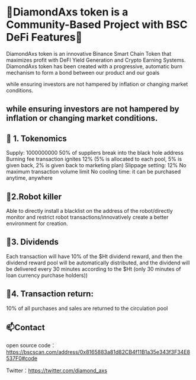 # 👋DiamondAxs token is a Community-Based Project with BSC DeFi Features👋 #
DiamondAxs token is an innovative Binance Smart Chain Token that maximizes profit with DeFI Yield Generation and Crypto Earning Systems. DiamondAxs token has been created with a progressive, automatic burn mechanism to form a bond between our product and our goals

while ensuring investors are not hampered by inflation or changing market conditions.

## while ensuring investors are not hampered by inflation or changing market conditions. ##


## 🔭 1. Tokenomics ##

Supply: 1000000000
 50% of suppliers break into the black hole address
Burning fee transaction ignites 12% (5% is allocated to each pool, 5% is given back, 2% is given back to marketing plan)
Slippage setting: 12%
 No maximum transaction volume limit
 No cooling time: it can be purchased anytime, anywhere

## 🌱2.Robot killer ##

Able to directly install a blacklist on the address of the robot/directly monitor and restrict robot transactions/innovatively create a better environment for creation.

## 👯3. Dividends ##

Each transaction will have 10% of the $Ht dividend reward, and then the dividend reward pool will be automatically distributed, and the dividend will be delivered every 30 minutes according to the $Ht (only 30 minutes of loan currency purchase holders))

## 🤔4. Transaction return: ##

10% of all purchases and sales are returned to the circulation pool


## 📫Contact ##
open source code：https://bscscan.com/address/0x8165883a81d82CB4f11B1a35e343f3F34E8537F0#code

Twitter：https://twitter.com/diamond_axs

